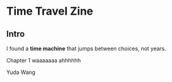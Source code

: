 # Time Travel Zine

## Intro
I found a **time machine** that jumps between choices, not years.

Chapter 1
waaaaaaa
ahhhhhh

Yuda Wang
